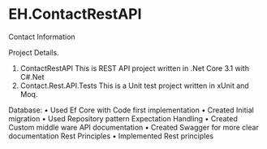 # EH.ContactRestAPI
Contact Information

Project Details.
1.	ContactRestAPI
   This is REST API project written in .Net Core 3.1 with C#.Net 
2.	Contact.Rest.API.Tests
   This is a Unit test project written in xUnit and Moq.

Database:
•	Used Ef Core with Code first implementation
•	Created Initial migration
•	Used Repository pattern 
Expectation Handling 
•	Created Custom middle ware 
API documentation
•	Created Swagger for more clear documentation
Rest Principles 
•	Implemented Rest principles 


